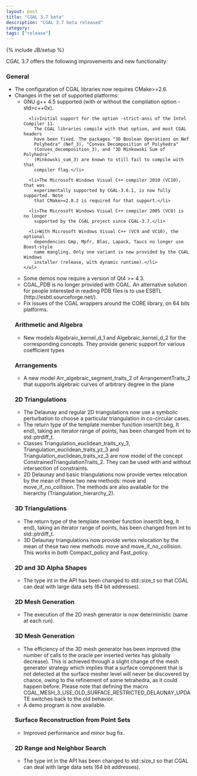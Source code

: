 ```yaml
---
layout: post
title: "CGAL 3.7 beta"
description: "CGAL 3.7 beta released"
category:
tags: ["release"]
---
```

{% include JB/setup %}
<p>CGAL 3.7 offers the following improvements and new functionality:</p>

<h3>General</h3>

<ul>
  <li>The configuration of CGAL libraries now requires CMake>=2.6.</li>

  <li>Changes in the set of supported platforms:
    <ul>
      <li>GNU g++ 4.5 supported (with or without the compilation option
        -std=c++0x).</li>

      <li>Initial support for the option -strict-ansi of the Intel Compiler 11.
        The CGAL libraries compile with that option, and most CGAL headers
        have been fixed. The packages "3D Boolean Operations on Nef
        Polyhedra" (Nef_3), "Convex Decomposition of Polyhedra"
        (Convex_decomposition_3), and "3D Minkowski Sum of Polyhedra"
        (Minkowski_sum_3) are known to still fail to compile with that
        compiler flag.</li>

      <li>The Microsoft Windows Visual C++ compiler 2010 (VC10), that was
        experimentally supported by CGAL-3.6.1, is now fully supported. Note
        that CMake>=2.8.2 is required for that support.</li>

      <li>The Microsoft Windows Visual C++ compiler 2005 (VC8) is no longer
        supported by the CGAL project since CGAL-3.7.</li>

      <li>With Microsoft Windows Visual C++ (VC9 and VC10), the optional
        dependencies Gmp, Mpfr, Blas, Lapack, Taucs no longer use Boost-style
        name mangling. Only one variant is now provided by the CGAL Windows
        installer (release, with dynamic runtime).</li>
    </ul>
  <li>Some demos now require a version of Qt4 >= 4.3.</li>

  <li>CGAL_PDB is no longer provided with CGAL. An alternative solution for
    people interested in reading PDB files is to use ESBTL
    (http://esbtl.sourceforge.net/).</li>

  <li>Fix issues of the CGAL wrappers around the CORE library, on 64 bits
    platforms.</li>
</ul>


<h3>Arithmetic and Algebra</h3>
<ul>
  <li> New models Algebraic_kernel_d_1 and Algebraic_kernel_d_2 for the
    corresponding concepts. They provide generic support for various
    coefficient types</li>
</ul>

<h3>Arrangements</h3>
<ul>
  <li> A new model Arr_algebraic_segment_traits_2 of ArrangementTraits_2 that
    supports algebraic curves of arbitrary degree in the plane</li>
</ul>


<h3> 2D Triangulations</h3>
<ul>
  <li>The Delaunay and regular 2D triangulations now use a symbolic
    perturbation to choose a particular triangulation in co-circular cases.</li>

  <li>The return type of the template member function
    insert(It beg, It end), taking an iterator range of points,
    has been changed from int to std::ptrdiff_t.</li>

  <li>Classes Triangulation_euclidean_traits_xy_3, Triangulation_euclidean_traits_yz_3
    and Triangulation_euclidean_traits_xz_3 are now model of the concept
    ConstrainedTriangulationTraits_2. They can be used with and without intersection
    of constraints.</li>

  <li>2D Delaunay and basic triangulations now provide vertex relocation by
    the mean of these two new methods: move and move_if_no_collision. The
    methods are also available for the hierarchy
    (Triangulation_hierarchy_2).</li>

</ul>

<h3>3D Triangulations</h3>
<ul>
  <li>The return type of the template member function
    insert(It beg, It end), taking an iterator range of points,
    has been changed from int to std::ptrdiff_t.</li>
  <li>3D Delaunay triangulations now provide vertex relocation by the mean
    of these two new methods: move and move_if_no_collision. This works in
    both Compact_policy and Fast_policy.</li>
</ul>

<h3>2D and 3D Alpha Shapes</h3>
<ul>
  <li>The type int in the API has been changed to std::size_t
    so that CGAL can deal with large data sets (64 bit addresses).</li>
</ul>


<h3>2D Mesh Generation</h3>
<ul>
  <li>The execution of the 2D mesh generator is now deterministic (same at
    each run).</li>
</ul>

<h3>3D Mesh Generation</h3>
<ul>
  <li>The efficiency of the 3D mesh generator has been improved (the number
    of calls to the oracle per inserted vertex has globally decrease).
    This is achieved through a slight change of the mesh generator strategy
    which implies that a surface component that is not detected at the
    surface mesher level will never be discovered by chance, owing to the
    refinement of some tetrahedra, as it could happen before.
    Please note that defining the macro
    CGAL_MESH_3_USE_OLD_SURFACE_RESTRICTED_DELAUNAY_UPDATE switches back to
    the old behavior.</li>

  <li>A demo program is now available.</li>
</ul>

<h3>Surface Reconstruction from Point Sets</h3>
<ul>
  <li>Improved performance and minor bug fix.</li>
</ul>


<h3>2D Range and Neighbor Search</h3>
<ul>
  <li>The type int in the API has been changed to std::size_t
    so that CGAL can deal with large data sets (64 bit addresses).</li>
</ul>
